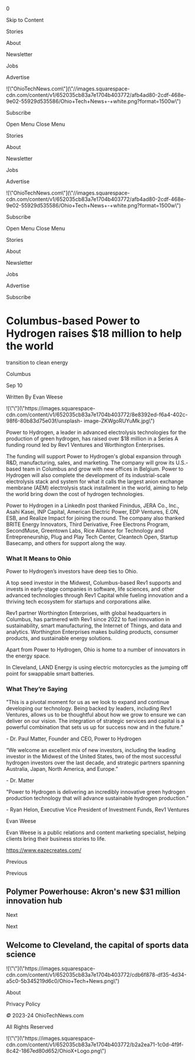 0

Skip to Content

Stories

About

Newsletter

Jobs

Advertise

![\\"OhioTechNews.com\\"](\\"//images.squarespace-
cdn.com/content/v1/652035cb83a7e1704b403772/afb4ad80-2cdf-468e-9e02-55929d535586/Ohio+Tech+News+-+white.png?format=1500w\\")

Subscribe

Open Menu Close Menu

Stories

About

Newsletter

Jobs

Advertise

![\\"OhioTechNews.com\\"](\\"//images.squarespace-
cdn.com/content/v1/652035cb83a7e1704b403772/afb4ad80-2cdf-468e-9e02-55929d535586/Ohio+Tech+News+-+white.png?format=1500w\\")

Subscribe

Open Menu Close Menu

Stories

About

Newsletter

Jobs

Advertise

Subscribe

# Columbus-based Power to Hydrogen raises $18 million to help the world
transition to clean energy

Columbus

Sep 10

Written By Evan Weese

![\\"\\"](\\"https://images.squarespace-
cdn.com/content/v1/652035cb83a7e1704b403772/8e8392ed-f6a4-402c-98f6-80b83d75e03f/unsplash-
image-ZKWgoRUYuMk.jpg\\")

Power to Hydrogen, a leader in advanced electrolysis technologies for the
production of green hydrogen, has raised over $18 million in a Series A
funding round led by Rev1 Ventures and Worthington Enterprises.

The funding will support Power to Hydrogen\'s global expansion through R&D,
manufacturing, sales, and marketing. The company will grow its U.S.-based team
in Columbus and grow with new offices in Belgium. Power to Hydrogen will also
complete the development of its industrial-scale electrolysis stack and system
for what it calls the largest anion exchange membrane (AEM) electrolysis stack
installment in the world, aiming to help the world bring down the cost of
hydrogen technologies.

Power to Hydrogen in a LinkedIn post thanked Finindus, JERA Co., Inc., Asahi
Kasei, INP Capital, American Electric Power, EDP Ventures, E.ON, ESB, and
Realize Impact for joining the round. The company also thanked BRITE Energy
Innovators, Third Derivative, Free Electrons Program, SecondMuse, Greentown
Labs, Rice Alliance for Technology and Entrepreneurship, Plug and Play Tech
Center, Cleantech Open, Startup Basecamp, and others for support along the
way.

### What It Means to Ohio

Power to Hydrogen’s investors have deep ties to Ohio.

A top seed investor in the Midwest, Columbus-based Rev1 supports and invests
in early-stage companies in software, life sciences, and other advanced
technologies through Rev1 Capital while fueling innovation and a thriving tech
ecosystem for startups and corporations alike.

Rev1 partner Worthington Enterprises, with global headquarters in Columbus,
has partnered with Rev1 since 2022 to fuel innovation in sustainability, smart
manufacturing, the Internet of Things, and data and analytics. Worthington
Enterprises makes building products, consumer products, and sustainable energy
solutions.

Apart from Power to Hydrogen, Ohio is home to a number of innovators in the
energy space.

In Cleveland, LAND Energy is using electric motorcycles as the jumping off
point for swappable smart batteries.

### What They’re Saying

\"This is a pivotal moment for us as we look to expand and continue developing
our technology. Being backed by leaders, including Rev1 Ventures, allows us to
be thoughtful about how we grow to ensure we can deliver on our vision. The
integration of strategic services and capital is a powerful combination that
sets us up for success now and in the future.”

\- Dr. Paul Matter, Founder and CEO, Power to Hydrogen

“We welcome an excellent mix of new investors, including the leading investor
in the Midwest of the United States, two of the most successful hydrogen
investors over the last decade, and strategic partners spanning Australia,
Japan, North America, and Europe.”

\- Dr. Matter

\"Power to Hydrogen is delivering an incredibly innovative green hydrogen
production technology that will advance sustainable hydrogen production.”

\- Ryan Helon, Executive Vice President of Investment Funds, Rev1 Ventures

Evan Weese

Evan Weese is a public relations and content marketing specialist, helping
clients bring their business stories to life.

https://www.eazecreates.com/

Previous

Previous

## Polymer Powerhouse: Akron\'s new $31 million innovation hub

Next

Next

## Welcome to Cleveland, the capital of sports data science

![\\"\\"](\\"https://images.squarespace-
cdn.com/content/v1/652035cb83a7e1704b403772/cdb6f878-df35-4d34-a5c0-5b345219d6c0/Ohio+Tech+News.png\\")

About

Privacy Policy

 _©_ 2023-24 OhioTechNews.com

All Rights Reserved

![\\"\\"](\\"https://images.squarespace-
cdn.com/content/v1/652035cb83a7e1704b403772/b2a2ea71-1c0d-4f9f-8c42-1867ed80d652/OhioX+Logo.png\\")

­

­

